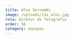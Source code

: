 ```yaml
---
title: Alex Sernambi
image: /uploads/11a_alex.jpg
role: Diretor de fotografia
order: 56
category: equipes
---
```

